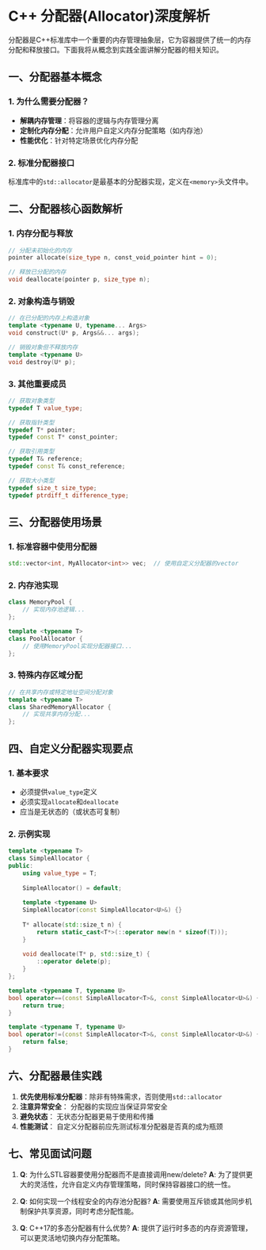 # C++ 分配器(Allocator)深度解析

分配器是C++标准库中一个重要的内存管理抽象层，它为容器提供了统一的内存分配和释放接口。下面我将从概念到实践全面讲解分配器的相关知识。

## 一、分配器基本概念

### 1. 为什么需要分配器？
- **解耦内存管理**：将容器的逻辑与内存管理分离
- **定制化内存分配**：允许用户自定义内存分配策略（如内存池）
- **性能优化**：针对特定场景优化内存分配

### 2. 标准分配器接口
标准库中的`std::allocator`是最基本的分配器实现，定义在`<memory>`头文件中。

## 二、分配器核心函数解析

### 1. 内存分配与释放
```cpp
// 分配未初始化的内存
pointer allocate(size_type n, const_void_pointer hint = 0);

// 释放已分配的内存
void deallocate(pointer p, size_type n);
```

### 2. 对象构造与销毁
```cpp
// 在已分配的内存上构造对象
template <typename U, typename... Args>
void construct(U* p, Args&&... args);

// 销毁对象但不释放内存
template <typename U>
void destroy(U* p);
```

### 3. 其他重要成员
```cpp
// 获取对象类型
typedef T value_type;

// 获取指针类型
typedef T* pointer;
typedef const T* const_pointer;

// 获取引用类型
typedef T& reference;
typedef const T& const_reference;

// 获取大小类型
typedef size_t size_type;
typedef ptrdiff_t difference_type;
```

## 三、分配器使用场景

### 1. 标准容器中使用分配器
```cpp
std::vector<int, MyAllocator<int>> vec;  // 使用自定义分配器的vector
```

### 2. 内存池实现
```cpp
class MemoryPool {
    // 实现内存池逻辑...
};

template <typename T>
class PoolAllocator {
    // 使用MemoryPool实现分配器接口...
};
```

### 3. 特殊内存区域分配
```cpp
// 在共享内存或特定地址空间分配对象
template <typename T>
class SharedMemoryAllocator {
    // 实现共享内存分配...
};
```



## 四、自定义分配器实现要点

### 1. 基本要求
- 必须提供`value_type`定义
- 必须实现`allocate`和`deallocate`
- 应当是无状态的（或状态可复制）

### 2. 示例实现
```cpp
template <typename T>
class SimpleAllocator {
public:
    using value_type = T;
    
    SimpleAllocator() = default;
    
    template <typename U>
    SimpleAllocator(const SimpleAllocator<U>&) {}
    
    T* allocate(std::size_t n) {
        return static_cast<T*>(::operator new(n * sizeof(T)));
    }
    
    void deallocate(T* p, std::size_t) {
        ::operator delete(p);
    }
};

template <typename T, typename U>
bool operator==(const SimpleAllocator<T>&, const SimpleAllocator<U>&) {
    return true;
}

template <typename T, typename U>
bool operator!=(const SimpleAllocator<T>&, const SimpleAllocator<U>&) {
    return false;
}
```

## 六、分配器最佳实践

1. **优先使用标准分配器**：除非有特殊需求，否则使用`std::allocator`
2. **注意异常安全**：     分配器的实现应当保证异常安全
3. **避免状态**：        无状态分配器更易于使用和传播
4. **性能测试**：  自定义分配器前应先测试标准分配器是否真的成为瓶颈

## 七、常见面试问题

1. **Q**: 为什么STL容器要使用分配器而不是直接调用new/delete?
   **A**: 为了提供更大的灵活性，允许自定义内存管理策略，同时保持容器接口的统一性。

2. **Q**: 如何实现一个线程安全的内存池分配器?
   **A**: 需要使用互斥锁或其他同步机制保护共享资源，同时考虑分配性能。

3. **Q**: C++17的多态分配器有什么优势?
   **A**: 提供了运行时多态的内存资源管理，可以更灵活地切换内存分配策略。
